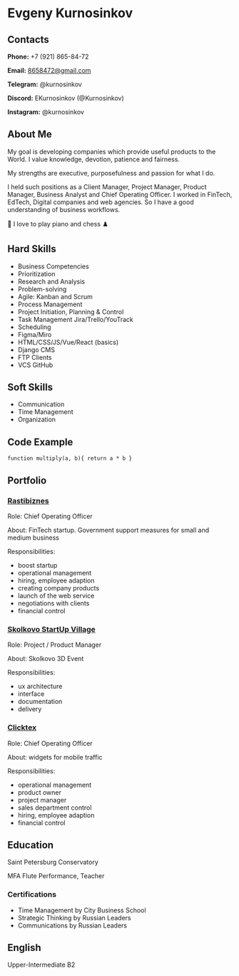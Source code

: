 # Evgeny Kurnosinkov

## Contacts

**Phone:** +7 (921) 865-84-72

**Email:** 8658472@gmail.com

**Telegram:** @kurnosinkov

**Discord:** EKurnosinkov (@Kurnosinkov)

**Instagram:** @kurnosinkov

## About Me

My goal is developing companies which provide useful products to the World. I value knowledge, devotion, patience and fairness.

My strengths are executive, purposefulness and passion for what I do.

I held such positions as a Client Manager, Project Manager, Product Manager, Business Analyst and Chief Operating Officer. I worked in FinTech, EdTech, Digital companies and web agencies. So I have a good understanding of business workflows.

:musical_note: I love to play piano and chess :chess_pawn:

## Hard Skills

- Business Competencies
- Prioritization
- Research and Analysis
- Problem-solving
- Agile: Kanban and Scrum
- Process Management
- Project Initiation, Planning & Control
- Task Management Jira/Trello/YouTrack
- Scheduling
- Figma/Miro
- HTML/CSS/JS/Vue/React (basics)
- Django CMS
- FTP Clients
- VCS GitHub

## Soft Skills

- Communication
- Time Management
- Organization

## Code Example

`function multiply(a, b){
  return a * b
}`

## Portfolio

### [Rastibiznes](https://rastibiznes.ru/)

Role: Chief Operating Officer

About: FinTech startup. Government support measures for small and medium business

Responsibilities:
- boost startup
- operational management
- hiring, employee adaption
- creating company products
- launch of the web service
- negotiations with clients
- financial control

### [Skolkovo StartUp Village](https://expo.startupvillage.ru/start/)

Role: Project / Product Manager

About: Skolkovo 3D Event

Responsibilities:
- ux architecture
- interface
- documentation
- delivery

### [Clicktex](http://clicktex.ru/)

Role: Chief Operating Officer

About: widgets for mobile traffic

Responsibilities:
- operational management
- product owner
- project manager
- sales department control
- hiring, employee adaption
- financial control

## Education

Saint Petersburg Conservatory

MFA Flute Performance, Teacher

### Certifications

- Time Management by City Business School
- Strategic Thinking by Russian Leaders
- Communications by Russian Leaders

## English

Upper-Intermediate B2